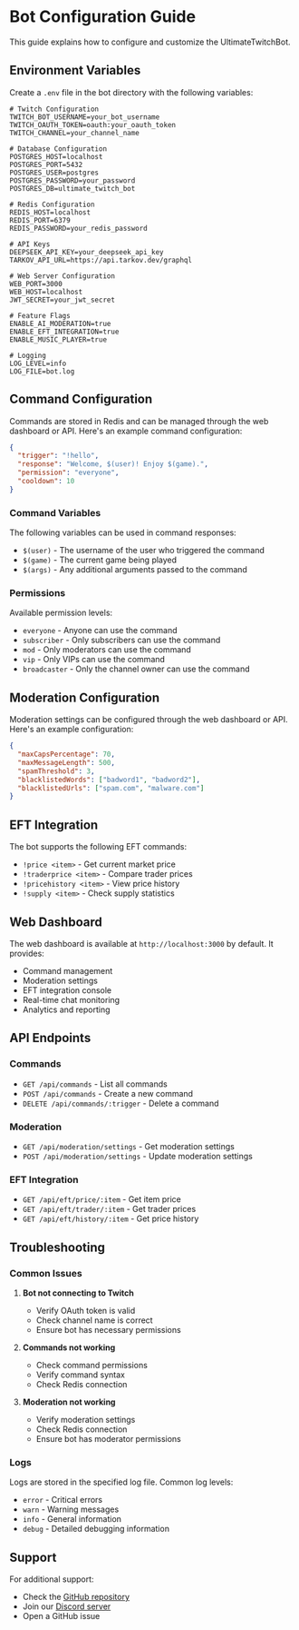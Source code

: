 # Bot Configuration Guide

This guide explains how to configure and customize the UltimateTwitchBot.

## Environment Variables

Create a `.env` file in the bot directory with the following variables:

```env
# Twitch Configuration
TWITCH_BOT_USERNAME=your_bot_username
TWITCH_OAUTH_TOKEN=oauth:your_oauth_token
TWITCH_CHANNEL=your_channel_name

# Database Configuration
POSTGRES_HOST=localhost
POSTGRES_PORT=5432
POSTGRES_USER=postgres
POSTGRES_PASSWORD=your_password
POSTGRES_DB=ultimate_twitch_bot

# Redis Configuration
REDIS_HOST=localhost
REDIS_PORT=6379
REDIS_PASSWORD=your_redis_password

# API Keys
DEEPSEEK_API_KEY=your_deepseek_api_key
TARKOV_API_URL=https://api.tarkov.dev/graphql

# Web Server Configuration
WEB_PORT=3000
WEB_HOST=localhost
JWT_SECRET=your_jwt_secret

# Feature Flags
ENABLE_AI_MODERATION=true
ENABLE_EFT_INTEGRATION=true
ENABLE_MUSIC_PLAYER=true

# Logging
LOG_LEVEL=info
LOG_FILE=bot.log
```

## Command Configuration

Commands are stored in Redis and can be managed through the web dashboard or API. Here's an example command configuration:

```json
{
  "trigger": "!hello",
  "response": "Welcome, $(user)! Enjoy $(game).",
  "permission": "everyone",
  "cooldown": 10
}
```

### Command Variables

The following variables can be used in command responses:

- `$(user)` - The username of the user who triggered the command
- `$(game)` - The current game being played
- `$(args)` - Any additional arguments passed to the command

### Permissions

Available permission levels:
- `everyone` - Anyone can use the command
- `subscriber` - Only subscribers can use the command
- `mod` - Only moderators can use the command
- `vip` - Only VIPs can use the command
- `broadcaster` - Only the channel owner can use the command

## Moderation Configuration

Moderation settings can be configured through the web dashboard or API. Here's an example configuration:

```json
{
  "maxCapsPercentage": 70,
  "maxMessageLength": 500,
  "spamThreshold": 3,
  "blacklistedWords": ["badword1", "badword2"],
  "blacklistedUrls": ["spam.com", "malware.com"]
}
```

## EFT Integration

The bot supports the following EFT commands:

- `!price <item>` - Get current market price
- `!traderprice <item>` - Compare trader prices
- `!pricehistory <item>` - View price history
- `!supply <item>` - Check supply statistics

## Web Dashboard

The web dashboard is available at `http://localhost:3000` by default. It provides:

- Command management
- Moderation settings
- EFT integration console
- Real-time chat monitoring
- Analytics and reporting

## API Endpoints

### Commands
- `GET /api/commands` - List all commands
- `POST /api/commands` - Create a new command
- `DELETE /api/commands/:trigger` - Delete a command

### Moderation
- `GET /api/moderation/settings` - Get moderation settings
- `POST /api/moderation/settings` - Update moderation settings

### EFT Integration
- `GET /api/eft/price/:item` - Get item price
- `GET /api/eft/trader/:item` - Get trader prices
- `GET /api/eft/history/:item` - Get price history

## Troubleshooting

### Common Issues

1. **Bot not connecting to Twitch**
   - Verify OAuth token is valid
   - Check channel name is correct
   - Ensure bot has necessary permissions

2. **Commands not working**
   - Check command permissions
   - Verify command syntax
   - Check Redis connection

3. **Moderation not working**
   - Verify moderation settings
   - Check Redis connection
   - Ensure bot has moderator permissions

### Logs

Logs are stored in the specified log file. Common log levels:
- `error` - Critical errors
- `warn` - Warning messages
- `info` - General information
- `debug` - Detailed debugging information

## Support

For additional support:
- Check the [GitHub repository](https://github.com/yourusername/ultimate-twitch-bot)
- Join our [Discord server](https://discord.gg/your-server)
- Open a GitHub issue 